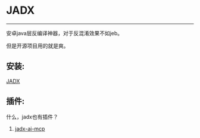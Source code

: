 # JADX

---

安卓java层反编译神器，对于反混淆效果不如jeb。

但是开源项目用的就是爽。

## 安装:
[JADX](https://github.com/skylot/jadx)

## 插件:
什么，jadx也有插件？

1. [jadx-ai-mcp](https://github.com/zinja-coder/jadx-ai-mcp)
